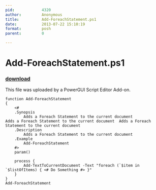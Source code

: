 ```yaml
---
pid:            4320
author:         Anonymous
title:          Add-ForeachStatement.ps1
date:           2013-07-22 15:10:19
format:         posh
parent:         0

---
```


# Add-ForeachStatement.ps1

### [download](Scripts\4320.ps1)

This file was uploaded by a PowerGUI Script Editor Add-on.

```posh
function Add-ForeachStatement
{
    <#
    .Synopsis
        Adds a Foreach Statement to the current document		   Adds a Foreach Statement to the current document  Adds a Foreach Statement to the current document
    .Description
        Adds a Foreach Statement to the current document
    .Example
        Add-ForeachStatement    
    #>
    param()
	
	process {
		Add-TextToCurrentDocument -Text "foreach (`$item in `$listOfItems) { <# Do Something #> }"	
	}	
}
Add-ForeachStatement
```
